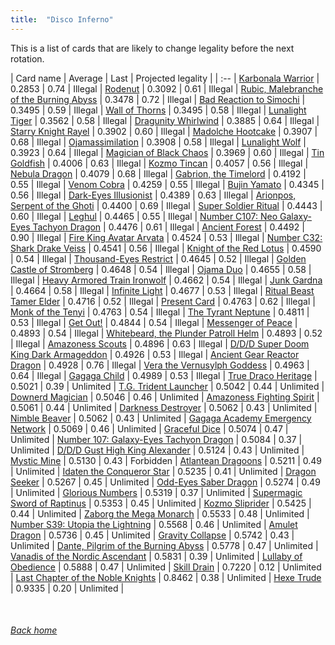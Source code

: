```yaml
---
title:  "Disco Inferno"
---
```


This is a list of cards that are likely to change legality before the next rotation.

| Card name | Average | Last | Projected legality |
| :-- |
[Karbonala Warrior](https://db.ygoprodeck.com/card/?search=Karbonala%20Warrior) | 0.2853 | 0.74 | Illegal |
[Rodenut](https://db.ygoprodeck.com/card/?search=Rodenut) | 0.3092 | 0.61 | Illegal |
[Rubic, Malebranche of the Burning Abyss](https://db.ygoprodeck.com/card/?search=Rubic,%20Malebranche%20of%20the%20Burning%20Abyss) | 0.3478 | 0.72 | Illegal |
[Bad Reaction to Simochi](https://db.ygoprodeck.com/card/?search=Bad%20Reaction%20to%20Simochi) | 0.3495 | 0.59 | Illegal |
[Wall of Thorns](https://db.ygoprodeck.com/card/?search=Wall%20of%20Thorns) | 0.3495 | 0.58 | Illegal |
[Lunalight Tiger](https://db.ygoprodeck.com/card/?search=Lunalight%20Tiger) | 0.3562 | 0.58 | Illegal |
[Dragunity Whirlwind](https://db.ygoprodeck.com/card/?search=Dragunity%20Whirlwind) | 0.3885 | 0.64 | Illegal |
[Starry Knight Rayel](https://db.ygoprodeck.com/card/?search=Starry%20Knight%20Rayel) | 0.3902 | 0.60 | Illegal |
[Madolche Hootcake](https://db.ygoprodeck.com/card/?search=Madolche%20Hootcake) | 0.3907 | 0.68 | Illegal |
[Ojamassimilation](https://db.ygoprodeck.com/card/?search=Ojamassimilation) | 0.3908 | 0.58 | Illegal |
[Lunalight Wolf](https://db.ygoprodeck.com/card/?search=Lunalight%20Wolf) | 0.3923 | 0.64 | Illegal |
[Magician of Black Chaos](https://db.ygoprodeck.com/card/?search=Magician%20of%20Black%20Chaos) | 0.3969 | 0.60 | Illegal |
[Tin Goldfish](https://db.ygoprodeck.com/card/?search=Tin%20Goldfish) | 0.4006 | 0.63 | Illegal |
[Kozmo Tincan](https://db.ygoprodeck.com/card/?search=Kozmo%20Tincan) | 0.4057 | 0.56 | Illegal |
[Nebula Dragon](https://db.ygoprodeck.com/card/?search=Nebula%20Dragon) | 0.4079 | 0.68 | Illegal |
[Gabrion, the Timelord](https://db.ygoprodeck.com/card/?search=Gabrion,%20the%20Timelord) | 0.4192 | 0.55 | Illegal |
[Venom Cobra](https://db.ygoprodeck.com/card/?search=Venom%20Cobra) | 0.4259 | 0.55 | Illegal |
[Bujin Yamato](https://db.ygoprodeck.com/card/?search=Bujin%20Yamato) | 0.4345 | 0.56 | Illegal |
[Dark-Eyes Illusionist](https://db.ygoprodeck.com/card/?search=Dark-Eyes%20Illusionist) | 0.4389 | 0.63 | Illegal |
[Arionpos, Serpent of the Ghoti](https://db.ygoprodeck.com/card/?search=Arionpos,%20Serpent%20of%20the%20Ghoti) | 0.4400 | 0.69 | Illegal |
[Super Soldier Ritual](https://db.ygoprodeck.com/card/?search=Super%20Soldier%20Ritual) | 0.4443 | 0.60 | Illegal |
[Leghul](https://db.ygoprodeck.com/card/?search=Leghul) | 0.4465 | 0.55 | Illegal |
[Number C107: Neo Galaxy-Eyes Tachyon Dragon](https://db.ygoprodeck.com/card/?search=Number%20C107:%20Neo%20Galaxy-Eyes%20Tachyon%20Dragon) | 0.4476 | 0.61 | Illegal |
[Ancient Forest](https://db.ygoprodeck.com/card/?search=Ancient%20Forest) | 0.4492 | 0.90 | Illegal |
[Fire King Avatar Arvata](https://db.ygoprodeck.com/card/?search=Fire%20King%20Avatar%20Arvata) | 0.4524 | 0.53 | Illegal |
[Number C32: Shark Drake Veiss](https://db.ygoprodeck.com/card/?search=Number%20C32:%20Shark%20Drake%20Veiss) | 0.4541 | 0.56 | Illegal |
[Knight of the Red Lotus](https://db.ygoprodeck.com/card/?search=Knight%20of%20the%20Red%20Lotus) | 0.4590 | 0.54 | Illegal |
[Thousand-Eyes Restrict](https://db.ygoprodeck.com/card/?search=Thousand-Eyes%20Restrict) | 0.4645 | 0.52 | Illegal |
[Golden Castle of Stromberg](https://db.ygoprodeck.com/card/?search=Golden%20Castle%20of%20Stromberg) | 0.4648 | 0.54 | Illegal |
[Ojama Duo](https://db.ygoprodeck.com/card/?search=Ojama%20Duo) | 0.4655 | 0.58 | Illegal |
[Heavy Armored Train Ironwolf](https://db.ygoprodeck.com/card/?search=Heavy%20Armored%20Train%20Ironwolf) | 0.4662 | 0.54 | Illegal |
[Junk Gardna](https://db.ygoprodeck.com/card/?search=Junk%20Gardna) | 0.4664 | 0.58 | Illegal |
[Infinite Light](https://db.ygoprodeck.com/card/?search=Infinite%20Light) | 0.4677 | 0.53 | Illegal |
[Ritual Beast Tamer Elder](https://db.ygoprodeck.com/card/?search=Ritual%20Beast%20Tamer%20Elder) | 0.4716 | 0.52 | Illegal |
[Present Card](https://db.ygoprodeck.com/card/?search=Present%20Card) | 0.4763 | 0.62 | Illegal |
[Monk of the Tenyi](https://db.ygoprodeck.com/card/?search=Monk%20of%20the%20Tenyi) | 0.4763 | 0.54 | Illegal |
[The Tyrant Neptune](https://db.ygoprodeck.com/card/?search=The%20Tyrant%20Neptune) | 0.4811 | 0.53 | Illegal |
[Get Out!](https://db.ygoprodeck.com/card/?search=Get%20Out!) | 0.4844 | 0.54 | Illegal |
[Messenger of Peace](https://db.ygoprodeck.com/card/?search=Messenger%20of%20Peace) | 0.4893 | 0.54 | Illegal |
[Whitebeard, the Plunder Patroll Helm](https://db.ygoprodeck.com/card/?search=Whitebeard,%20the%20Plunder%20Patroll%20Helm) | 0.4893 | 0.52 | Illegal |
[Amazoness Scouts](https://db.ygoprodeck.com/card/?search=Amazoness%20Scouts) | 0.4896 | 0.63 | Illegal |
[D/D/D Super Doom King Dark Armageddon](https://db.ygoprodeck.com/card/?search=D/D/D%20Super%20Doom%20King%20Dark%20Armageddon) | 0.4926 | 0.53 | Illegal |
[Ancient Gear Reactor Dragon](https://db.ygoprodeck.com/card/?search=Ancient%20Gear%20Reactor%20Dragon) | 0.4928 | 0.76 | Illegal |
[Vera the Vernusylph Goddess](https://db.ygoprodeck.com/card/?search=Vera%20the%20Vernusylph%20Goddess) | 0.4963 | 0.64 | Illegal |
[Gagaga Child](https://db.ygoprodeck.com/card/?search=Gagaga%20Child) | 0.4989 | 0.53 | Illegal |
[True Draco Heritage](https://db.ygoprodeck.com/card/?search=True%20Draco%20Heritage) | 0.5021 | 0.39 | Unlimited |
[T.G. Trident Launcher](https://db.ygoprodeck.com/card/?search=T.G.%20Trident%20Launcher) | 0.5042 | 0.44 | Unlimited |
[Downerd Magician](https://db.ygoprodeck.com/card/?search=Downerd%20Magician) | 0.5046 | 0.46 | Unlimited |
[Amazoness Fighting Spirit](https://db.ygoprodeck.com/card/?search=Amazoness%20Fighting%20Spirit) | 0.5061 | 0.44 | Unlimited |
[Darkness Destroyer](https://db.ygoprodeck.com/card/?search=Darkness%20Destroyer) | 0.5062 | 0.43 | Unlimited |
[Nimble Beaver](https://db.ygoprodeck.com/card/?search=Nimble%20Beaver) | 0.5062 | 0.43 | Unlimited |
[Gagaga Academy Emergency Network](https://db.ygoprodeck.com/card/?search=Gagaga%20Academy%20Emergency%20Network) | 0.5069 | 0.46 | Unlimited |
[Graceful Dice](https://db.ygoprodeck.com/card/?search=Graceful%20Dice) | 0.5074 | 0.47 | Unlimited |
[Number 107: Galaxy-Eyes Tachyon Dragon](https://db.ygoprodeck.com/card/?search=Number%20107:%20Galaxy-Eyes%20Tachyon%20Dragon) | 0.5084 | 0.37 | Unlimited |
[D/D/D Gust High King Alexander](https://db.ygoprodeck.com/card/?search=D/D/D%20Gust%20High%20King%20Alexander) | 0.5124 | 0.43 | Unlimited |
[Mystic Mine](https://db.ygoprodeck.com/card/?search=Mystic%20Mine) | 0.5130 | 0.43 | Forbidden |
[Atlantean Dragoons](https://db.ygoprodeck.com/card/?search=Atlantean%20Dragoons) | 0.5211 | 0.49 | Unlimited |
[Idaten the Conqueror Star](https://db.ygoprodeck.com/card/?search=Idaten%20the%20Conqueror%20Star) | 0.5235 | 0.41 | Unlimited |
[Dragon Seeker](https://db.ygoprodeck.com/card/?search=Dragon%20Seeker) | 0.5267 | 0.45 | Unlimited |
[Odd-Eyes Saber Dragon](https://db.ygoprodeck.com/card/?search=Odd-Eyes%20Saber%20Dragon) | 0.5274 | 0.49 | Unlimited |
[Glorious Numbers](https://db.ygoprodeck.com/card/?search=Glorious%20Numbers) | 0.5319 | 0.37 | Unlimited |
[Supermagic Sword of Raptinus](https://db.ygoprodeck.com/card/?search=Supermagic%20Sword%20of%20Raptinus) | 0.5353 | 0.45 | Unlimited |
[Kozmo Sliprider](https://db.ygoprodeck.com/card/?search=Kozmo%20Sliprider) | 0.5425 | 0.44 | Unlimited |
[Zaborg the Mega Monarch](https://db.ygoprodeck.com/card/?search=Zaborg%20the%20Mega%20Monarch) | 0.5533 | 0.48 | Unlimited |
[Number S39: Utopia the Lightning](https://db.ygoprodeck.com/card/?search=Number%20S39:%20Utopia%20the%20Lightning) | 0.5568 | 0.46 | Unlimited |
[Amulet Dragon](https://db.ygoprodeck.com/card/?search=Amulet%20Dragon) | 0.5736 | 0.45 | Unlimited |
[Gravity Collapse](https://db.ygoprodeck.com/card/?search=Gravity%20Collapse) | 0.5742 | 0.43 | Unlimited |
[Dante, Pilgrim of the Burning Abyss](https://db.ygoprodeck.com/card/?search=Dante,%20Pilgrim%20of%20the%20Burning%20Abyss) | 0.5778 | 0.47 | Unlimited |
[Vanadis of the Nordic Ascendant](https://db.ygoprodeck.com/card/?search=Vanadis%20of%20the%20Nordic%20Ascendant) | 0.5831 | 0.39 | Unlimited |
[Lullaby of Obedience](https://db.ygoprodeck.com/card/?search=Lullaby%20of%20Obedience) | 0.5888 | 0.47 | Unlimited |
[Skill Drain](https://db.ygoprodeck.com/card/?search=Skill%20Drain) | 0.7220 | 0.12 | Unlimited |
[Last Chapter of the Noble Knights](https://db.ygoprodeck.com/card/?search=Last%20Chapter%20of%20the%20Noble%20Knights) | 0.8462 | 0.38 | Unlimited |
[Hexe Trude](https://db.ygoprodeck.com/card/?search=Hexe%20Trude) | 0.9335 | 0.20 | Unlimited |

<br>

###### [Back home](index)